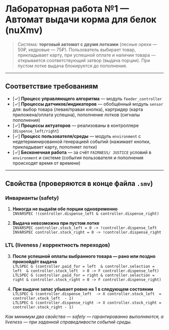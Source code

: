 # Лабораторная работа №1 — Автомат выдачи корма для белок (nuXmv)

> Система: **торговый автомат с двумя лотками** (лесные орехи — 50₽, кедровые — 75₽).
> Пользователь выбирает товар, прикладывает карту, при успешной оплате и наличии
> товара — открывается соответствующий затвор (выдача порции). При пустом лотке
> выдача блокируется до пополнения.

---

## Соответствие требованиям

- [✓] **Процесс управляющего алгоритма** — модуль `feeder_controller`
- [✓] **Процессы датчиков/индикаторов** — обобщённый модуль `sensor` для:
  выбор товара (левая/правая кнопка), картридер (карта приложена/оплата успешна),
  пополнение лотков (сигналы пополнения)
- [✓] **Процессы актуаторов** — реализованы в контроллере (`dispense_left/right`)
- [✓] **Процесс пользователя/среды** — модуль `environment` с недетерминированной
  генерацией событий (нажимает кнопки, прикладывает карту, пополняет лотки)
- [✓] **Бесконечная работа** — за счёт `FAIRNESS/ JUSTICE` условий в `environment` и
  системе (события пользователя и пополнения происходят время от времени)

---

## Свойства (проверяются в конце файла `.smv`)

### Инварианты (safety)
1. **Никогда не выдаём обе порции одновременно**  
   `INVARSPEC !(controller.dispense_left & controller.dispense_right)`

2. **Выдача невозможна при пустом лотке**  
   `INVARSPEC controller.stock_left = 0 -> !controller.dispense_left`  
   `INVARSPEC controller.stock_right = 0 -> !controller.dispense_right`

### LTL (liveness / корректность переходов)
3. **После успешной оплаты выбранного товара — рано или поздно произойдёт выдача**  
   `LTLSPEC G (controller.paid_for = left  & controller.selection = left  & controller.stock_left  > 0 -> F controller.dispense_left)`  
   `LTLSPEC G (controller.paid_for = right & controller.selection = right & controller.stock_right > 0 -> F controller.dispense_right)`

4. **При выдаче запас убывает ровно на 1 в следующем состоянии**  
   `LTLSPEC G (controller.dispense_left  -> X controller.stock_left  = controller.stock_left  - 1)`  
   `LTLSPEC G (controller.dispense_right -> X controller.stock_right = controller.stock_right - 1)`

*Как минимум два свойства — safety — гарантированно выполняются, а liveness — при заданной справедливости событий среды.*
